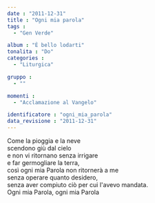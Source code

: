```yaml
---
date : "2011-12-31"
title : "Ogni mia parola"
tags : 
  - "Gen Verde"

album : "È bello lodarti"
tonalita : "Do"
categories : 
  - "Liturgica"

gruppo : 
  - ""

momenti : 
  - "Acclamazione al Vangelo"

identificatore : "ogni_mia_parola"
data_revisione : "2011-12-31"
---
```

  
  
Come la pioggia e la neve  
scendono giù dal cielo  
e non vi ritornano senza irrigare  
e far germogliare la terra,  
così ogni mia Parola non ritornerà a me  
senza operare quanto desidero,  
senza aver compiuto ciò per cui l'avevo mandata.  
Ogni mia Parola, ogni mia Parola   
  
  
  
